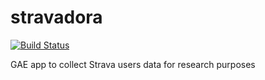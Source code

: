 # stravadora

[![Build Status](https://travis-ci.org/luizaugustomm/stravadora.svg?branch=master)](https://travis-ci.org/luizaugustomm/stravadora)

GAE app to collect Strava users data for research purposes
